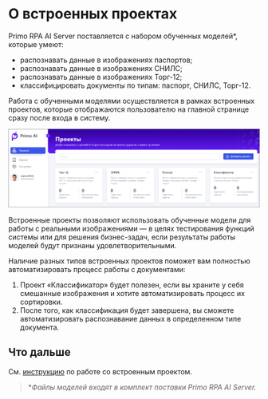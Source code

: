 # О встроенных проектах

Primo RPA AI Server поставляется с набором обученных моделей\*, которые умеют:
* распознавать данные в изображениях паспортов;
* распознавать данные в изображениях СНИЛС;
* распознавать данные в изображениях Торг-12;
* классифицировать документы по типам: паспорт, СНИЛС, Торг-12.

Работа с обученными моделями осуществляется в рамках встроенных проектов, которые отображаются пользователю на главной странице сразу после входа в систему.

![](<../../../.gitbook/assets1/primo-ai/embedded-projects.png>)

Встроенные проекты позволяют использовать обученные модели для работы с реальными изображениями — в целях тестирования функций системы или для решения бизнес-задач, если результаты работы моделей будут признаны удовлетворительными.

Наличие разных типов встроенных проектов поможет вам полностью автоматизировать процесс работы с документами:
1. Проект «Классификатор» будет полезен, если вы храните у себя смешанные изображения и хотите автоматизировать процесс их сортировки.
2. После того, как классификация будет завершена, вы сможете автоматизировать распознавание данных в определенном типе документа.



## Что дальше

См. [инструкцию](https://github.com/PrimoRPA/Docs.Rus/blob/1299-%D0%BD%D0%B0%D0%BF%D0%B8%D1%81%D0%B0%D1%82%D1%8C-%D0%B4%D0%BE%D0%BA%D1%83%D0%BC%D0%B5%D0%BD%D1%82-%D0%BF%D0%BE-primoai/primo-ai/user/quick-start/project.md) по работе со встроенным проектом.


> \**Файлы моделей входят в комплект поставки Primo RPA AI Server.*

